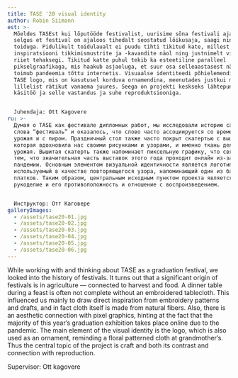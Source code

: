 ```yaml
---
title: TASE '20 visual identity
author: Robin Siimann
est: >-
  Mõeldes TASEst kui lõputööde festivalist, uurisime sõna festivali ajalugu ning
  selgus et festival on ajaloos tihedalt seostatud lõikusaja, saagi ning
  toiduga. Pidulikult toidulaualt ei puudu tihti tikitud kate, millest saime
  inspiratsiooni tikkimismustrite ja -kavandite näol ning justnimelt viljast
  riiet tehaksegi. Tikitud katte puhul tekib ka esteetiline paralleel
  pikselgraafikaga, mis haakub asjaoluga, et suur osa selleaastasest näitusest
  toimub pandeemia tõttu internetis. Visuaalse identiteedi põhielemendiks on
  TASE logo, mis on kasutusel korduva ornamendina, meenutades justkui mõnda
  lillelist rätikut vanaema juures. Seega on projekti keskseks lähtepunktiks
  käsitöö ja selle vastandus ja suhe reproduktsiooniga.


  Juhendaja: Ott Kagovere
ru: >-
  Думая о TASE как фестивале дипломных работ, мы исследовали историю самого
  слова “фестиваль” и оказалось, что слово часто ассоциируется со временем сбора
  урожая и с пиром. Праздничный стол также часто покрыт скатертью с вышивкой,
  которая вдохновила нас своими рисунками и узорами, и именно ткань делается из
  урожая. Вышитая скатерть также напоминает пиксельную графику, что связано с
  тем, что значительная часть выставок этого года проходит онлайн из-за
  пандемии. Основным элементом визуальной идентичности является логотип TASE,
  используемый в качестве повторяющегося узора, напоминающий один из бабушкиных
  платков. Таким образом, центральным исходным пунктом проекта является
  рукоделие и его противоположность и отношение с воспроизведением.


  Инструктор: Отт Каговере
galleryImages:
  - /assets/tase20-01.jpg
  - /assets/tase20-02.jpg
  - /assets/tase20-03.jpg
  - /assets/tase20-04.jpg
  - /assets/tase20-05.jpg
  - /assets/tase20-06.jpg
---
```

While working with and thinking about TASE as a graduation festival, we looked into the history of festivals. It turns out that a significant origin of festivals is in agriculture — connected to harvest and food. A dinner table during a feast is often not complete without an embroidered tablecloth. This influenced us mainly to draw direct inspiration from embroidery patterns and drafts, and in fact cloth itself is made from natural fibers. Also, there is an aesthetic connection with pixel graphics, hinting at the fact that the majority of this year’s graduation exhibition takes place online due to the pandemic. The main element of the visual identity is the logo, which is also used as an ornament, reminding a floral patterned cloth at grandmother’s. Thus the central topic of the project is craft and both its contrast and connection with reproduction.

Supervisor: Ott kagovere